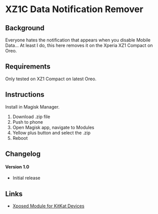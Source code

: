# XZ1C Data Notification Remover

## Background
Everyone hates the notification that appears when you disable Mobile Data... At least I do, this here removes it on the Xperia XZ1 Compact on Oreo.

## Requirements
Only tested on XZ1 Compact on latest Oreo.

## Instructions
Install in Magisk Manager.
1. Download .zip file
2. Push to phone
3. Open Magisk app, navigate to Modules
4. Yellow plus button and select the .zip
5. Reboot

## Changelog
#### Version 1.0
- Initial release

## Links
- [Xposed Module for KitKat Devices](https://forum.xda-developers.com/xposed/modules/xposed-module-xposed-dtn-disabler-t2404404)
